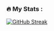 ### :fire: My Stats :

[![GitHub Streak](https://github-readme-streak-stats.herokuapp.com?user=ansh-zepto&theme=highcontrast&hide_border=true&date_format=j%20M%5B%20Y%5D)](https://git.io/streak-stats)
